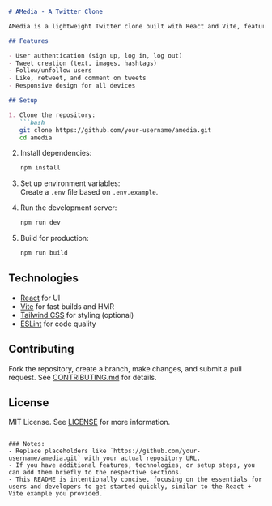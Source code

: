 ```markdown
# AMedia - A Twitter Clone

AMedia is a lightweight Twitter clone built with React and Vite, featuring core social media functionalities like tweeting, following, liking, and real-time updates.

## Features

- User authentication (sign up, log in, log out)
- Tweet creation (text, images, hashtags)
- Follow/unfollow users
- Like, retweet, and comment on tweets
- Responsive design for all devices

## Setup

1. Clone the repository:  
   ```bash
   git clone https://github.com/your-username/amedia.git
   cd amedia
   ```

2. Install dependencies:  
   ```bash
   npm install
   ```

3. Set up environment variables:  
   Create a `.env` file based on `.env.example`.

4. Run the development server:  
   ```bash
   npm run dev
   ```

5. Build for production:  
   ```bash
   npm run build
   ```

## Technologies

- [React](https://reactjs.org/) for UI  
- [Vite](https://vitejs.dev/) for fast builds and HMR  
- [Tailwind CSS](https://tailwindcss.com/) for styling (optional)  
- [ESLint](https://eslint.org/) for code quality  

## Contributing

Fork the repository, create a branch, make changes, and submit a pull request. See [CONTRIBUTING.md](CONTRIBUTING.md) for details.

## License

MIT License. See [LICENSE](LICENSE) for more information.
```

### Notes:
- Replace placeholders like `https://github.com/your-username/amedia.git` with your actual repository URL.
- If you have additional features, technologies, or setup steps, you can add them briefly to the respective sections.
- This README is intentionally concise, focusing on the essentials for users and developers to get started quickly, similar to the React + Vite example you provided.
